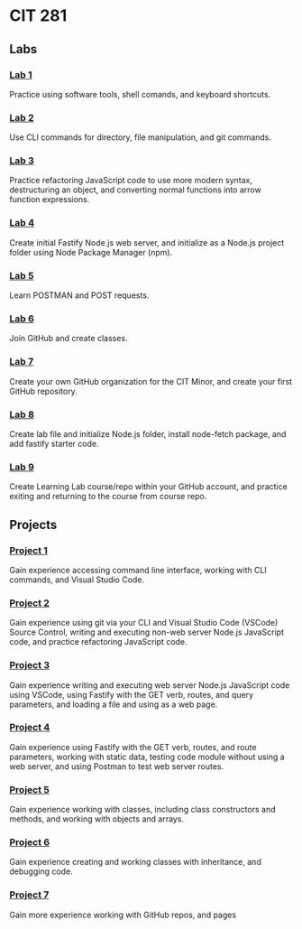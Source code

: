 # CIT 281

## Labs 

### [Lab 1](https://adeere6.github.io/CIT281-lab1/)
Practice using software tools, shell comands, and keyboard shortcuts. 

### [Lab 2](https://adeere6.github.io/CIT281-lab2/)
Use CLI commands for directory, file manipulation, and git commands. 

### [Lab 3](https://adeere6.github.io/CIT281-lab3/)
Practice refactoring JavaScript code to use more modern syntax, destructuring an object, and converting normal functions into arrow function expressions.

### [Lab 4](https://adeere6.github.io/CIT281-lab4/)
Create initial Fastify Node.js web server, and initialize as a Node.js project folder using Node Package Manager (npm).

### [Lab 5](https://adeere6.github.io/CIT281-lab5/)
Learn POSTMAN and POST requests.

### [Lab 6](https://adeere6.github.io/CIT281-lab6/)
Join GitHub and create classes.

### [Lab 7](https://adeere6.github.io/CIT281-lab7/)
Create your own GitHub organization for the CIT Minor, and create your first GitHub repository.

### [Lab 8](https://adeere6.github.io/CIT281-lab8/)
Create lab file and initialize Node.js folder, install node-fetch package, and add fastify starter code.

### [Lab 9](https://adeere6.github.io/CIT281-lab9/)
Create Learning Lab course/repo within your GitHub account, and practice exiting and returning to the course from course repo.
 
## Projects 
### [Project 1](https://adeere6.github.io/CIT281-p1/)
Gain experience accessing command line interface, working with CLI commands, and Visual Studio Code.

### [Project 2](https://adeere6.github.io/CIT281-p2/)
Gain experience using git via your CLI and Visual Studio Code (VSCode) Source Control, writing and executing non-web server Node.js JavaScript code, and practice refactoring JavaScript code.

### [Project 3](https://adeere6.github.io/CIT281-p3/)
Gain experience writing and executing web server Node.js JavaScript code using VSCode, using Fastify with the GET verb, routes, and query parameters, and loading a file and using as a web page.

### [Project 4](https://adeere6.github.io/CIT281-p4/)
Gain experience using Fastify with the GET verb, routes, and route parameters, working with static data, testing code module without using a web server, and using Postman to test web server routes.

### [Project 5](https://adeere6.github.io/CIT281-p5/)
Gain experience working with classes, including class constructors and methods, and working with objects and arrays. 

### [Project 6](https://adeere6.github.io/CIT281-p6/)
Gain experience creating and working classes with inheritance, and debugging code. 

### [Project 7](https://adeere6.github.io/CIT281-p7/)
Gain more experience working with GitHub repos, and pages


